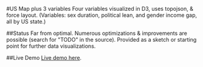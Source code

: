 #US Map plus 3 variables
Four variables visualized in D3, uses topojson, &amp; force layout. (Variables: sex duration, political lean, and gender income gap, all by US state.)

##Status
Far from optimal. Numerous optimizations & improvements are possible (search for "TODO" in the source). Provided as a sketch or starting point for further data visualizations.

##Live Demo
[Live demo here](http://www.visualmagnetic.com/html/sex-politics-income/).
